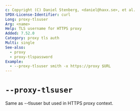 ```yaml
---
c: Copyright (C) Daniel Stenberg, <daniel@haxx.se>, et al.
SPDX-License-Identifier: curl
Long: proxy-tlsuser
Arg: <name>
Help: TLS username for HTTPS proxy
Added: 7.52.0
Category: proxy tls auth
Multi: single
See-also:
  - proxy
  - proxy-tlspassword
Example:
  - --proxy-tlsuser smith -x https://proxy $URL
---
```


# `--proxy-tlsuser`

Same as --tlsuser but used in HTTPS proxy context.

